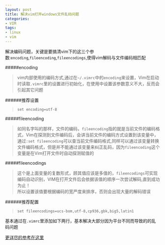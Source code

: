 ```yaml
---
layout: post
title: 解决vim打开windows文件乱码问题
categories:
- VIM
tags:
- linux
- vim
---
```


解决编码问题，关键是要搞清vim下的这三个参数:`encoding`,`fileencoding`,`fileencodings`,使得vim解码与文件编码相匹配

#####encoding
> vim内部使用的编码方式,通过在`~/.vimrc`中的`encoding`来设置，Vim在启动时读取`.vimrc`里的设置进行初始化，在使用中设置该参数意义不大，反而会引起其它问题

######推荐设置   
>`set encoding=utf-8`


#####fileencoding
> 如同名字叫的那样，文件的编码，`fileencoding`指的就是当前文件的编码格式，Vim在探测到文件编码后，会讲当前文件的编码方式设置到该变量中，通过`:set fileencoding`可以查当前文件编码格式,同样可以通过该变量转换文件编码格式，但是并不能通过该变量来纠正乱码，因为`fileencoding`这个变量是在Vim打开文件时自动探测赋值的

#####fileencodings
> 这个是上面变量的复数形式，顾其值应该是多值的，`fileencodings`可实现编码自动识别，VIM在打开文件后会依据该值的顺序一次尝试解码,直到成功为止！    
所以设置该值要根据编码的宽严度来排序，否则会出现大量的解码错误

######推荐配置
> `set fileencodings=ucs-bom,utf-8,cp936,gbk,big5,latin1`

基本通过在`.vimrc`里添加如下两行，基本解决大部分因为平台不同而导致的的乱码问题

[更详尽的参考在这里](http://edyfox.codecarver.org/html/vim_fileencodings_detection.html)

